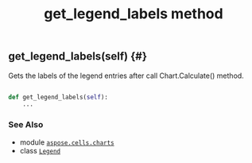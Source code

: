 ﻿---
title: get_legend_labels method
second_title: Aspose.Cells for Python via .NET API References
description: 
type: docs
weight: 30
url: /aspose.cells.charts/legend/get_legend_labels/
is_root: false
---

## get_legend_labels(self) {#}

Gets the labels of the legend entries after call Chart.Calculate() method.



```python

def get_legend_labels(self):
    ...
```





### See Also
* module [`aspose.cells.charts`](../../)
* class [`Legend`](/cells/python-net/aspose.cells.charts/legend)

